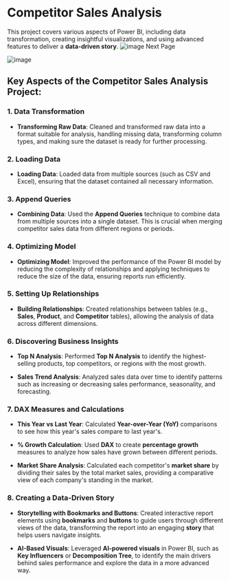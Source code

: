 # Competitor Sales Analysis

This project covers various aspects of Power BI, including data transformation, creating insightful visualizations, and using advanced features to deliver a **data-driven story**.
![image](https://github.com/user-attachments/assets/64cfeb3c-d45d-49c4-a837-01496fbb706c)
Next Page

![image](https://github.com/user-attachments/assets/5b2ef8a8-fb3a-4f63-94bc-2dc7aacf4b3f)





## Key Aspects of the Competitor Sales Analysis Project:

### 1. Data Transformation
- **Transforming Raw Data**: Cleaned and transformed raw data into a format suitable for analysis, handling missing data, transforming column types, and making sure the dataset is ready for further processing.

### 2. Loading Data
- **Loading Data**: Loaded data from multiple sources (such as CSV and Excel), ensuring that the dataset contained all necessary information.
  
### 3. Append Queries
- **Combining Data**: Used the **Append Queries** technique to combine data from multiple sources into a single dataset. This is crucial when merging competitor sales data from different regions or periods.

### 4. Optimizing Model
- **Optimizing Model**: Improved the performance of the Power BI model by reducing the complexity of relationships and applying techniques to reduce the size of the data, ensuring reports run efficiently.

### 5. Setting Up Relationships
- **Building Relationships**: Created relationships between tables (e.g., **Sales**, **Product**, and **Competitor** tables), allowing the analysis of data across different dimensions.

### 6. Discovering Business Insights
- **Top N Analysis**: Performed **Top N Analysis** to identify the highest-selling products, top competitors, or regions with the most growth.
  
- **Sales Trend Analysis**: Analyzed sales data over time to identify patterns such as increasing or decreasing sales performance, seasonality, and forecasting.

### 7. DAX Measures and Calculations
- **This Year vs Last Year**: Calculated **Year-over-Year (YoY)** comparisons to see how this year's sales compare to last year's.
  
- **% Growth Calculation**: Used **DAX** to create **percentage growth** measures to analyze how sales have grown between different periods.

- **Market Share Analysis**: Calculated each competitor's **market share** by dividing their sales by the total market sales, providing a comparative view of each company's standing in the market.

### 8. Creating a Data-Driven Story

- **Storytelling with Bookmarks and Buttons**: Created interactive report elements using **bookmarks** and **buttons** to guide users through different views of the data, transforming the report into an engaging **story** that helps users navigate insights.

- **AI-Based Visuals**: Leveraged **AI-powered visuals** in Power BI, such as **Key Influencers** or **Decomposition Tree**, to identify the main drivers behind sales performance and explore the data in a more advanced way.
